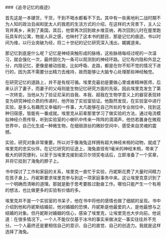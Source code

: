 ###《追寻记忆的痕迹》

首先这是一本硬货，干货，干到不喝水都看不下去。其中有一些奥地利二战时期不为人知的政治丑闻和犹太人的我若的生活方式的介绍，在这样的大背景下，主人公背井离乡，来到了美国，其后，他曾再次回到故乡维亚纳，再次回到儿时在屋里跑玩具车的公寓，物是人非之感，也映村了这本书的题目，那是记忆的痕迹。书以时间为维，以行业突破为经，将二十世纪的记忆研究深入浅出，娓娓道来。

那记忆到底是什么呢？记忆是神经突触形成的脉络，这些脉络每经过呢的一次温习，就会强化一次，最终固化为一条可以观测到的神经环路。记忆有内隐和外显之分，内隐记忆，更像是被动技能，比如呼吸、走路，都是在你不知不觉的情况下进行的，因为其不需要分出精力去维持，故而能够让大脑专心处理那些神经触觉。

在研究记忆的道路上，并不是有规可循。埃里克最初是要做心里或者精神医师，后来认识了妻子，而妻子的父母则是生物记忆研究方面的先驱，因此埃里克发生了第一次转变。当他从为了验证尼采的自我、本我、超我在生物学意义上的器官表现转变为研究神经介质的传递时，他开始了实验室验证。他豁然发现，在实验室中进行实验，是多么有趣而又幸福的一件事，大凡能够在自己所处的专业岗位中，找到这种归宿感，皆能有一番成就。埃里克从前辈那里学习了做实验的方法，通过电流模拟神经介质传导，听到实验室的小喇叭中传来一阵阵的滴滴声，他仿若置身在微观世界中，自己化生成一种微生物，在细弱游丝的微妙空间中，感受来自灵魂的震撼。

实验，研究对象非常重要。所以对于像海兔这样拥有超大神经末梢的动物，就成了埃里克的忠实伙伴。在记忆研究的征途上，海兔直径有1毫米的神经末梢，带来了极大的研究便利，以至于当埃里克接到诺贝尔领奖电话后，立即准备了一个奖章，并将它挂到了海兔的脖子上。

书中探讨了工作和家庭的关系，埃里克一直忙于实验，丹妮斯花费了大量时间精力在孩子身上。丹妮斯要求埃里克参与到这一项家庭事务中来。这让埃里克意识到了一个明确而清晰的道理。那就是勤于思考要胜过勤奋工作。哪怕只能产生一个有用的想法，也比做更多的实验有价值的多。

埃里克并不是一个实验室的书呆子，他在书中将他的感情也做了细腻的呈现。书中介绍到他和丹妮斯结婚前，他对婚姻的恐惧，丹妮斯是他最爱的人，是他最想与之结婚的对象。但丹妮斯对婚姻的信心，感染了埃里克，让埃里克也大步向前。他说道：在很多情况下，一个人不能仅仅基于冰冷的事实来做决定--事实往往并不充分。一个人最终还是要相信自己的意识、自己的直觉、自己的创造力。我就是这样选择了海兔。